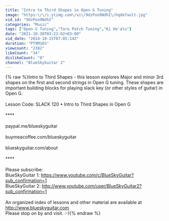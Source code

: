 ```yaml
---
title: "Intro to Third Shapes in Open G Tuning"
image: "https:\/\/i.ytimg.com\/vi\/9dzPoo9NdhI\/hqdefault.jpg"
vid_id: "9dzPoo9NdhI"
categories: "Music"
tags: ["Open G Tuning","Taro Patch Tuning","Ki Ho'alu"]
date: "2021-10-30T03:23:02+03:00"
vid_date: "2014-10-15T07:05:14Z"
duration: "PT9M16S"
viewcount: "2382"
likeCount: "34"
dislikeCount: "0"
channel: "BlueSkyGuitar 2"
---
```

{% raw %}Intro to Third Shapes - this lesson explores Major and minor 3rd shapes on the first and second strings in Open G tuning.  These shapes are important building blocks for playing slack key (or other styles of guitar) in Open G.<br /><br />Lesson Code: SLACK 120 • Intro to Third Shapes in Open G<br /><br />**** <br /><br />paypal.me/blueskyguitar<br /><br />buymeacoffee.com/blueskyguitar<br /><br />blueskyguitar.com/about<br /><br />****<br /><br />Please subscribe:<br />BlueSkyGuitar 1: <a rel="nofollow" target="blank" href="https://www.youtube.com/c/BlueSkyGuitar?sub_confirmation=1">https://www.youtube.com/c/BlueSkyGuitar?sub_confirmation=1</a> <br />BlueSkyGuitar 2: <a rel="nofollow" target="blank" href="http://www.youtube.com/user/BlueSkyGuitar2?sub_confirmation=1">http://www.youtube.com/user/BlueSkyGuitar2?sub_confirmation=1</a><br /><br />An organized index of lessons and other material are available at <a rel="nofollow" target="blank" href="http://www.blueskyguitar.com">http://www.blueskyguitar.com</a> <br />Please stop on by and visit. :-){% endraw %}
